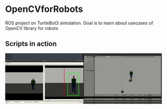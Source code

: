# OpenCVforRobots
ROS project on TurtleBot3 simulation. Goal is to learn about usecases of OpenCV library for robots 
## Scripts in action
![alt-text](/robot_demo.gif)
